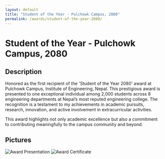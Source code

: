 ```yaml
---
layout: default
title: "Student of the Year - Pulchowk Campus, 2080"
permalink: /awards/student-of-the-year-2080/
---
```


# Student of the Year - Pulchowk Campus, 2080

## Description
Honored as the first recipient of the 'Student of the Year 2080' award at Pulchowk Campus, Institute of Engineering, Nepal. This prestigious award is presented to one exceptional individual among 2,000 students across 8 engineering departments at Nepal’s most reputed engineering college. The recognition is a testament to my achievements in academic pursuits, research, innovation, and active involvement in extracurricular activities. 

This award highlights not only academic excellence but also a commitment to contributing meaningfully to the campus community and beyond. 

## Pictures
![Award Presentation](path/to/presentation.jpg)
![Award Certificate](path/to/certificate.jpg)
